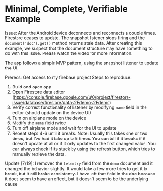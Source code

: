 # Minimal, Complete, Verifiable Example
Issue: After the Android device deconnects and reconnects a couple times, Firestore ceases to update. The snapshot listener stops firing and the `document('doc').get()` method returns stale data. After creating this example, we suspect that the document structure may have something to do with this issue. Please watch the video for more information.

The app follows a simple MVP pattern, using the snapshot listener to update the UI.

Prereqs: Get access to my firebase project
Steps to reproduce:
1. Build and open app
2. Open Firestore data editor (https://console.firebase.google.com/u/0/project/firestore-issue/database/firestore/data~2Fdemo~2Fdemo)
3. Verify correct functionality of listener by modifying `name` field in the editor (should update on the device UI)
4. Turn on airplane mode on the device
5. Modify the `name` field twice
6. Turn off airplane mode and wait for the UI to update
7. Repeat steps 4-6 until it breaks.
Note: Usually this takes one or two times, but I've had it take up to 5 times. You can tell if it breaks if it doesn't update at all or if it only updates to the first changed value. You can always check if its stuck by using the refresh button, which tries to manually retrieve the data.

Update [7/19]: I removed the `telemtry` field from the `demo` document and it changed the behavior slightly. It would take a few more tries to get it to break, but it still broke consistently. I have left that field in the doc because it does seem to have an effect, but it doesn't seem to be the underlying cause.
